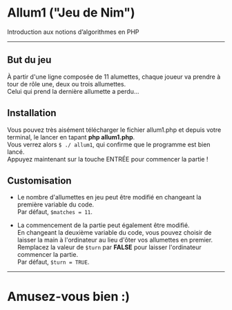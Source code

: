 # Allum1 ("Jeu de Nim")
Introduction aux notions d’algorithmes en PHP

***
## But du jeu
À partir d'une ligne composée de 11 alumettes, chaque joueur va prendre à tour de rôle une, deux ou trois allumettes.  
Celui qui prend la dernière allumette a perdu...

## Installation
Vous pouvez très aisément télécharger le fichier allum1.php et depuis votre terminal, le lancer en tapant **php allum1.php**.  
Vous verrez alors `$ ./ allum1`, qui confirme que le programme est bien lancé.  
Appuyez maintenant sur la touche ENTRÉE pour commencer la partie !

## Customisation
+ Le nombre d'allumettes en jeu peut être modifié en changeant la première variable du code.  
Par défaut, `$matches = 11`.

+ La commencement de la partie peut également être modifié.  
En changeant la deuxième variable du code, vous pouvez choisir de laisser la main à l'ordinateur au lieu d'ôter vos allumettes en premier.  
Remplacez la valeur de `$turn` par **FALSE** pour laisser l'ordinateur commencer la partie.  
Par défaut, `$turn = TRUE`.
  
***
# Amusez-vous bien :)
